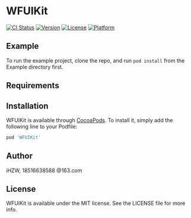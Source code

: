 # WFUIKit

[![CI Status](https://img.shields.io/travis/iHZW/WFUIKit.svg?style=flat)](https://travis-ci.org/iHZW/WFUIKit)
[![Version](https://img.shields.io/cocoapods/v/WFUIKit.svg?style=flat)](https://cocoapods.org/pods/WFUIKit)
[![License](https://img.shields.io/cocoapods/l/WFUIKit.svg?style=flat)](https://cocoapods.org/pods/WFUIKit)
[![Platform](https://img.shields.io/cocoapods/p/WFUIKit.svg?style=flat)](https://cocoapods.org/pods/WFUIKit)

## Example

To run the example project, clone the repo, and run `pod install` from the Example directory first.

## Requirements

## Installation

WFUIKit is available through [CocoaPods](https://cocoapods.org). To install
it, simply add the following line to your Podfile:

```ruby
pod 'WFUIKit'
```

## Author

iHZW, 18516638588 @163.com

## License

WFUIKit is available under the MIT license. See the LICENSE file for more info.
